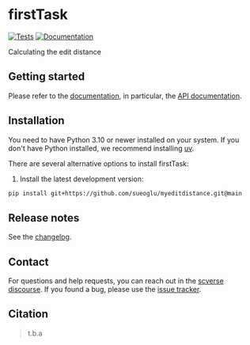 # firstTask

[![Tests][badge-tests]][tests]
[![Documentation][badge-docs]][documentation]

[badge-tests]: https://img.shields.io/github/actions/workflow/status/sueoglu/myeditdistance/test.yaml?branch=main
[badge-docs]: https://img.shields.io/readthedocs/firstTask

Calculating the edit distance

## Getting started

Please refer to the [documentation][],
in particular, the [API documentation][].

## Installation

You need to have Python 3.10 or newer installed on your system.
If you don't have Python installed, we recommend installing [uv][].

There are several alternative options to install firstTask:

<!--
1) Install the latest release of `firstTask` from [PyPI][]:

```bash
pip install firstTask
```
-->

1. Install the latest development version:

```bash
pip install git+https://github.com/sueoglu/myeditdistance.git@main
```

## Release notes

See the [changelog][].

## Contact

For questions and help requests, you can reach out in the [scverse discourse][].
If you found a bug, please use the [issue tracker][].

## Citation

> t.b.a

[uv]: https://github.com/astral-sh/uv
[scverse discourse]: https://discourse.scverse.org/
[issue tracker]: https://github.com/sueoglu/firstTask/issues
[tests]: https://github.com/sueoglu/myeditdistance/actions/workflows/test.yaml
[documentation]: https://firstTask.readthedocs.io
[changelog]: https://firstTask.readthedocs.io/en/latest/changelog.html
[api documentation]: https://firstTask.readthedocs.io/en/latest/api.html
[pypi]: https://pypi.org/project/firstTask
